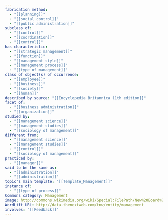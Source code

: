 ```yaml
---
fabrication method:
  - "[[planning]]"
  - "[[social control]]"
  - "[[public administration]]"
subclass of:
  - "[[control]]"
  - "[[coordination]]"
  - "[[control]]"
has characteristic:
  - "[[strategic management]]"
  - "[[function]]"
  - "[[management style]]"
  - "[[management process]]"
  - "[[type of management]]"
class of object(s) of occurrence:
  - "[[employee]]"
  - "[[business]]"
  - "[[society]]"
  - "[[human]]"
described by source: "[[Encyclopædia Britannica 11th edition]]"
facet of:
  - "[[business administration]]"
  - "[[organization]]"
studied by:
  - "[[management science]]"
  - "[[management studies]]"
  - "[[sociology of management]]"
different from:
  - "[[management science]]"
  - "[[management studies]]"
  - "[[control]]"
  - "[[sociology of management]]"
practiced by:
  - "[[manager]]"
said to be the same as:
  - "[[administration]]"
  - "[[administration]]"
topic's main template: "[[Template_Management]]"
instance of:
  - "[[type of process]]"
Commons category: Management
image: http://commons.wikimedia.org/wiki/Special:FilePath/New%20Board%20Room%20at%202%20Broadway%20%2816458634290%29.jpg
WordLift URL: http://data.thenextweb.com/tnw/entity/management
involves: "[[Feedback]]"
---
```

